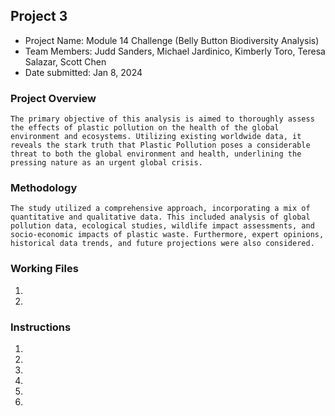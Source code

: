 ##  Project 3
* Project Name: Module 14 Challenge (Belly Button Biodiversity Analysis)
* Team Members: Judd Sanders, Michael Jardinico, Kimberly Toro, Teresa Salazar, Scott Chen 
* Date submitted: Jan 8, 2024

### Project Overview
`The primary objective of this analysis is aimed to thoroughly assess the effects of plastic pollution on the health of the global environment and ecosystems. Utilizing existing worldwide data, it reveals the stark truth that Plastic Pollution poses a considerable threat to both the global environment and health, underlining the pressing nature as an urgent global crisis. `

### Methodology
`The study utilized a comprehensive approach, incorporating a mix of quantitative and qualitative data. This included analysis of global pollution data, ecological studies, wildlife impact assessments, and socio-economic impacts of plastic waste. Furthermore, expert opinions, historical data trends, and future projections were also considered.`

### Working Files
1. 
2. 

### Instructions
1. 
2. 
    <!-- Add an image here -->
    <!-- ![horizontal bar chart](https://github.com.png) -->

3. 
    <!-- Add an image here -->
    <!-- ![bubble chart](https://github.com.png) -->

4. 
    <!-- Add an image here -->
    <!-- ![demographic info widget](https://github.com.png) -->

5. 
    <!-- Add an image here -->
    <!-- ![Belly Button Biodiversity Dashboard](https://github.com.png) -->

6. 
    <!-- Provide a link to the webpage here -->


